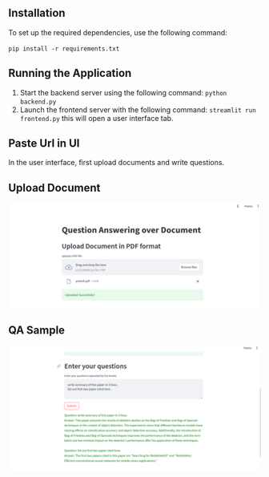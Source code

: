 ## Installation
To set up the required dependencies, use the following command:

`pip install -r requirements.txt`

## Running the Application
1. Start the backend server using the following command:
`python backend.py`
2. Launch the frontend server with the following command:
`streamlit run frontend.py`
this will open a user interface tab.

## Paste Url in UI
In the user interface, first upload documents and write questions.
## Upload Document
![Upload Document](data/output_sample_1.png)
## QA Sample
![QA Samples](data/output_sample_2.png)